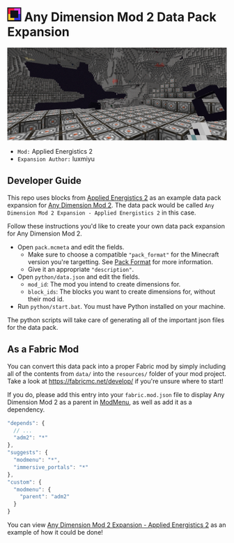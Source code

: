 # ![](pack.png) Any Dimension Mod 2 Data Pack Expansion

![Preview Screenshot](preview.jpg)

- `Mod:` Applied Energistics 2
- `Expansion Author:` luxmiyu

## Developer Guide

This repo uses blocks from [Applied Energistics 2](https://github.com/AppliedEnergistics/Applied-Energistics-2) as an example data pack expansion for [Any Dimension Mod 2](https://github.com/luxmiyu/adm2). The data pack would be called `Any Dimension Mod 2 Expansion - Applied Energistics 2` in this case.

Follow these instructions you'd like to create your own data pack expansion for Any Dimension Mod 2.

- Open `pack.mcmeta` and edit the fields.
  - Make sure to choose a compatible `"pack_format"` for the Minecraft version you're targetting. See [Pack Format](https://minecraft.wiki/w/Pack_format) for more information.
  - Give it an appropriate `"description"`.
- Open `python/data.json` and edit the fields.
  -  `mod_id`: The mod you intend to create dimensions for.
  -  `block_ids`: The blocks you want to create dimensions for, without their mod id.
- Run `python/start.bat`. You must have Python installed on your machine.

The python scripts will take care of generating all of the important json files for the data pack.

## As a Fabric Mod

You can convert this data pack into a proper Fabric mod by simply including all of the contents from `data/` into the `resources/` folder of your mod project. Take a look at https://fabricmc.net/develop/ if you're unsure where to start!

If you do, please add this entry into your `fabric.mod.json` file to display Any Dimension Mod 2 as
a parent in [ModMenu](https://github.com/TerraformersMC/ModMenu), as well as add it as a dependency.

```js
"depends": {
  // ...
  "adm2": "*"
},
"suggests": {
  "modmenu": "*",
  "immersive_portals": "*"
},
"custom": {
  "modmenu": {
    "parent": "adm2"
  }
}
```

You can view [Any Dimension Mod 2 Expansion - Applied Energistics 2](https://github.com/luxmiyu/adm2-ae2)
as an example of how it could be done!
